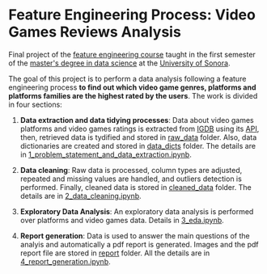 # Feature Engineering Process: Video Games Reviews Analysis

Final project of the [feature engineering course](https://mcd-unison.github.io/ing-caract/) taught in the first semester of the [master's degree in data science](https://mcd.unison.mx/) at the [University of Sonora](https://www.unison.mx/). 

The goal of this project is to perform a data analysis following a feature engineering process **to find out which video game genres, platforms and platforms families are the highest rated by the users**. The work is divided in four sections:

1. **Data extraction and data tidying processes**: Data about video games platforms and video games ratings is extracted from [IGDB](https://www.igdb.com/discover) using its [API](https://api-docs.igdb.com/#about), then, retrieved data is tydified and stored in [raw_data]() folder. Also, data dictionaries are created and stored in [data_dicts]() folder. The details are in [1_problem_statement_and_data_extraction.ipynb]().

2. **Data cleaning**: Raw data is processed, column types are adjusted, repeated and missing values are handled, and outliers detection is performed. Finally, cleaned data is stored in [cleaned_data]() folder. The details are in [2_data_cleaning.ipynb]().

3. **Exploratory Data Analysis**: An exploratory data analysis is performed over platforms and video games data. Details in [3_eda.ipynb]().

4. **Report generation**: Data is used to answer the main questions of the analyis and automatically a pdf report is generated. Images and the pdf report file are stored in [report]() folder. All the details are in [4_report_generation.ipynb]().
